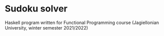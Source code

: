 # Sudoku solver

Haskell program written for Functional Programming course (Jagiellonian University, winter semester 2021/2022)
